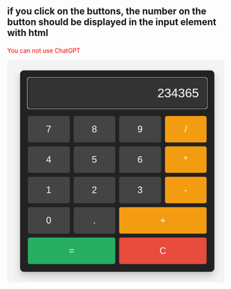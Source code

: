 
## if you click on the buttons, the number on the button should be displayed in the input element with html

####


<p style="color: red;" >You can not use ChatGPT</p>


<img src="celcu.png"/>